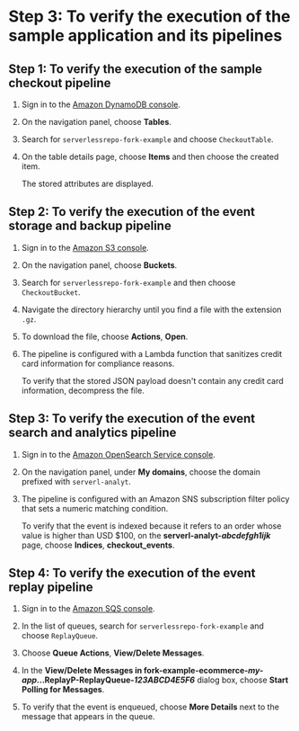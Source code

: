 # Step 3: To verify the execution of the sample application and its pipelines<a name="verify-sample-application-pipelines"></a>

## Step 1: To verify the execution of the sample checkout pipeline<a name="verify-execution-checkout-pipeline"></a>

1. Sign in to the [Amazon DynamoDB console](https://console.aws.amazon.com/dynamodb/)\.

1. On the navigation panel, choose **Tables**\.

1. Search for `serverlessrepo-fork-example` and choose `CheckoutTable`\.

1. On the table details page, choose **Items** and then choose the created item\.

   The stored attributes are displayed\.

## Step 2: To verify the execution of the event storage and backup pipeline<a name="verify-execution-event-storage-backup-pipeline"></a>

1. Sign in to the [Amazon S3 console](https://console.aws.amazon.com/s3/)\.

1. On the navigation panel, choose **Buckets**\.

1. Search for `serverlessrepo-fork-example` and then choose `CheckoutBucket`\.

1. Navigate the directory hierarchy until you find a file with the extension `.gz`\.

1. To download the file, choose **Actions**, **Open**\.

1. The pipeline is configured with a Lambda function that sanitizes credit card information for compliance reasons\.

   To verify that the stored JSON payload doesn't contain any credit card information, decompress the file\.

## Step 3: To verify the execution of the event search and analytics pipeline<a name="verify-execution-event-search-analytics-pipeline"></a>

1. Sign in to the [Amazon OpenSearch Service console](https://console.aws.amazon.com/es/)\.

1. On the navigation panel, under **My domains**, choose the domain prefixed with `serverl-analyt`\.

1. The pipeline is configured with an Amazon SNS subscription filter policy that sets a numeric matching condition\.

   To verify that the event is indexed because it refers to an order whose value is higher than USD $100, on the **serverl\-analyt\-*abcdefgh1ijk*** page, choose **Indices**, **checkout\_events**\.

## Step 4: To verify the execution of the event replay pipeline<a name="verify-execution-event-replay-pipeline"></a>

1. Sign in to the [Amazon SQS console](https://console.aws.amazon.com/sqs/)\.

1. In the list of queues, search for `serverlessrepo-fork-example` and choose `ReplayQueue`\.

1. Choose **Queue Actions**, **View/Delete Messages**\.

1. In the **View/Delete Messages in fork\-example\-ecommerce\-*my\-app*\.\.\.ReplayP\-ReplayQueue\-*123ABCD4E5F6*** dialog box, choose **Start Polling for Messages**\. 

1. To verify that the event is enqueued, choose **More Details** next to the message that appears in the queue\.